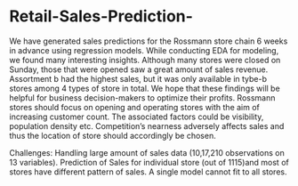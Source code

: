 # Retail-Sales-Prediction-
We have generated sales predictions for the Rossmann store chain 6 weeks in advance using regression models. While conducting EDA for modeling, we found many interesting insights. Although many stores were closed on Sunday, those that were opened saw a great amount of sales revenue. Assortment b had the highest sales, but it was only available in tybe-b stores among 4 types of store in total. We hope that these findings will be helpful for business decision-makers to optimize their profits. Rossmann stores should focus on opening and operating stores with the aim of increasing customer count. The associated factors could be visibility, population density etc. Competition’s nearness adversely affects sales and thus the location of store should accordingly be chosen.

Challenges: 
Handling large amount of sales data (10,17,210 observations on 13 variables).
Prediction of Sales for individual store (out of 1115)and most of stores have different pattern of sales. A single model cannot fit to all stores.
